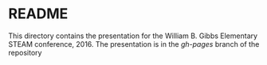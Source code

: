 # README

This directory contains the presentation for the William B. Gibbs Elementary
STEAM conference, 2016. The presentation is in the _gh-pages_ branch of the
repository

